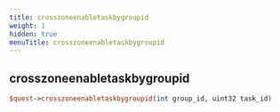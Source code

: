 ```yaml
---
title: crosszoneenabletaskbygroupid
weight: 1
hidden: true
menuTitle: crosszoneenabletaskbygroupid
---
```

## crosszoneenabletaskbygroupid
```perl
$quest->crosszoneenabletaskbygroupid(int group_id, uint32 task_id)
```